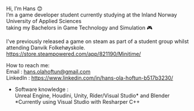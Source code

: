 Hi, I’m Hans 😊 \
I’m a game developer student currently studying at the Inland Norway University of Applied Sciences\
 taking my Bachelors in Game Technology and Simulation 🎮

I've previously released a game on steam as part of a student group whilst attending Danvik Folkehøyskole.\
https://store.steampowered.com/app/821190/Minitime/

How to reach me:\
Email : hans.olahoftun@gmail.com\
LinkedIn : https://www.linkedin.com/in/hans-ola-hoftun-b517b3230/

- Software knowledge :\
  Unreal Engine, Houdini, Unity, Rider/Visual Studio* and Blender\
    *Currently using Visual Studio with Resharper C++
<!---
Xephoney/Xephoney is a ✨ special ✨ repository because its `README.md` (this file) appears on your GitHub profile.
You can click the Preview link to take a look at your changes.
--->
